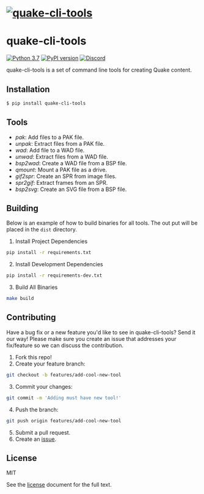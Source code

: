 # [![quake-cli-tools](https://raw.githubusercontent.com/joshuaskelly/quake-cli-tools/master/.media/logo.svg?sanitize=true)](https://github.com/JoshuaSkelly/quake-cli-tools)

# quake-cli-tools

[![Python 3.7](https://img.shields.io/badge/python-3.7-blue.svg)]() [![PyPI version](https://badge.fury.io/py/quake-cli-tools.svg)](https://pypi.python.org/pypi/quake-cli-tools) [![Discord](https://img.shields.io/badge/discord-chat-7289DA.svg)](https://discord.gg/KvwmdXA)

quake-cli-tools is a set of command line tools for creating Quake content.

## Installation
```sh
$ pip install quake-cli-tools
```

## Tools
- _pak_: Add files to a PAK file.
- _unpak_: Extract files from a PAK file.
- _wad_: Add file to a WAD file.
- _unwad_: Extract files from a WAD file.
- _bsp2wad_: Create a WAD file from a BSP file.
- _qmount_: Mount a PAK file as a drive.
- _gif2spr_: Create an SPR from image files.
- _spr2gif_: Extract frames from an SPR.
- _bsp2svg_: Create an SVG file from a BSP file.

## Building
Below is an example of how to build binaries for all tools. The out put will be placed in the `dist` directory.

1. Install Project Dependencies
```sh
pip install -r requirements.txt
```

2. Install Development Dependencies
```sh
pip install -r requirements-dev.txt
```

3. Build All Binaries
```sh
make build
```

## Contributing
Have a bug fix or a new feature you'd like to see in quake-cli-tools? Send it our way! Please make sure you create an issue that addresses your fix/feature so we can discuss the contribution.

1. Fork this repo!
2. Create your feature branch:
```sh
git checkout -b features/add-cool-new-tool
```
3. Commit your changes:
```sh
git commit -m 'Adding must have new tool!'
```
4. Push the branch:
```sh
git push origin features/add-cool-new-tool
```
5. Submit a pull request.
6. Create an [issue](https://github.com/joshuaskelly/wick/issues/new).

## License
MIT

See the [license](./LICENSE) document for the full text.
